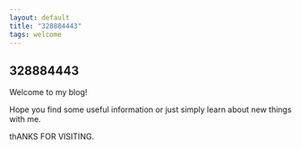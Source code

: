 ```yaml
---
layout: default
title: "328884443"
tags: welcome
---
```


## 328884443

Welcome to my blog! 

Hope you find some useful information or just simply learn about new things with me.

thANKS FOR VISITING.

